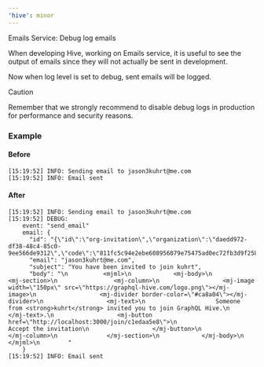 ```yaml
---
'hive': minor
---
```


Emails Service: Debug log emails

When developing Hive, working on Emails service, it is useful to see the output of emails since they will not actually be sent in development.

Now when log level is set to debug, sent emails will be logged.

> [!CAUTION]
> Remember that we strongly recommend to disable debug logs in production for performance and security reasons.

### Example

#### Before

```
[15:19:52] INFO: Sending email to jason3kuhrt@me.com
[15:19:52] INFO: Email sent
```

#### After

```
[15:19:52] INFO: Sending email to jason3kuhrt@me.com
[15:19:52] DEBUG:
    event: "send_email"
    email: {
      "id": "{\"id\":\"org-invitation\",\"organization\":\"daedd972-df38-48c4-85c0-9ee566de9312\",\"code\":\"811fc5c94e2ebe608956079e75475ad0ec72fb3d9f2589aa1100fdbc57ec0d60\",\"email\":\"1d98be49fd18d4fa141b074bb085373e54817e39101319f81005b0e5cda73cb1\"}",
      "email": "jason3kuhrt@me.com",
      "subject": "You have been invited to join kuhrt",
      "body": "\n          <mjml>\n            <mj-body>\n              <mj-section>\n                <mj-column>\n                  <mj-image width=\"150px\" src=\"https://graphql-hive.com/logo.png\"></mj-image>\n                  <mj-divider border-color=\"#ca8a04\"></mj-divider>\n                  <mj-text>\n                    Someone from <strong>kuhrt</strong> invited you to join GraphQL Hive.\n                  </mj-text>.\n                  <mj-button href=\"http://localhost:3000/join/c1edaa5e8\">\n                    Accept the invitation\n                  </mj-button>\n                </mj-column>\n              </mj-section>\n            </mj-body>\n          </mjml>\n        "
    }
[15:19:52] INFO: Email sent
```
